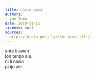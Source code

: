```yaml
---
title: nasin pona
authors:
- jan Tumo
date: 2020-11-11
license: null
sources:
- https://utala.pona.la/toki-musi-lili/
---
```


ante li awen  
lon tenpo ale.  
ni li nasin  
pi ijo ale.
